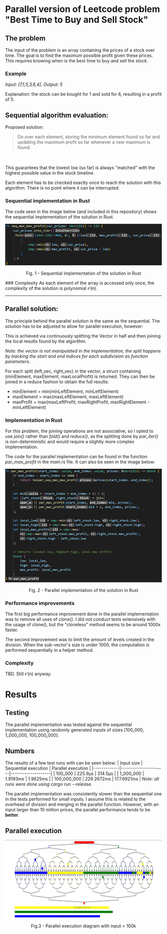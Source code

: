 # Parallel version of Leetcode problem "Best Time to Buy and Sell Stock"
## The problem

The input of the problem is an array containing the prices of a stock over time. The goal is to find the maximum possible profit given these prices. This requires knowing when is the best time to buy and sell the stock.

### Example
*Input: [7,1,5,3,6,4]*,
*Output: 5*

Explanation: the stock can be bought for 1 and sold for 6, resulting in a profit of 5.

## Sequential algorithm evaluation:
Proposed solution:
> Go over each element, storing the minimum element found so far and updating the maximum profit so far whenever a new maximum is found. 
<br>
<br>
This guarantees that the lowest low (so far) is always "matched" with the highest possible value in the stock timeline.

Each element has to be checked exactly once to reach the solution with this algorithm. There is no point where it can be interrupted.

### Sequential implementation in Rust
The code seen in the image below (and included in this repository) shows the sequential implementation of the solution in Rust.

![Sequential implementation in Rust](images/rust_seq_implementation.png "Rust sequential implementation")
<p align = "center">
Fig. 1 - Sequential implementation of the solution in Rust
</p>
### Complexity
As each element of the array is accessed only once, the complexity of the solution is polynomial 𝒪(n).

------------------
## Parallel solution:
The principle behind the parallel solution is the same as the sequential. The solution has to be adjusted to allow for parallel execution, however: 

This is achieved via continuously splitting the Vector in half and then joining the local results found by the algorithm.

*Note:  the vector is not manipulated in the implementation, the split happens by tracking the start and end indices for each subdivision as function parameters.*

For each split (left_vec, right_vec) in the vector, a struct containing (minElement, maxElement, maxLocalProfit) is returned. They can then be joined in a reduce fashion to obtain the full results:
- minElement = min(minLeftElement, minLeftElement)
- maxElement = max(maxLeftElement, maxLeftElement)
- maxProfit = max(maxLeftProfit, maxRightProfit, maxRightElement - minLeftElement)

### Implementation in Rust
For this problem, the joining operations are not associative, so I opted to use *join()* rather than *fold()* and *reduce()*, as the splitting done by *par_iter()* is non-deterministic and would require a slightly more complex implementation.

The code for the parallel implementation can be found in the function *par_max_profit* in the *main.rs* file. It can also be seen in the image below:

![Parallel implementation in Rust](images/rust_par_implementation.png "Rust parallel implementation")
<p align = "center">
Fig. 2 - Parallel implementation of the solution in Rust
</p>

### Performance improvements
The first big performance improvement done in the parallel implementation was to remove all uses of *clone()*. I did not conduct tests extensively with the usage of clone(), but the "cloneless" method seems to be around 1000x faster.

The second improvement was to limit the amount of levels created in the division. When the sub-vector's size is under 1000, the computation is performed sequentially in a helper method.
### Complexity
TBD. Still 𝒪(n) anyway.

# Results
## Testing
The parallel implementation was tested against the sequential implementation using randomly generated inputs of sizes [100_000, 1_000_000, 100_000_000].

## Numbers

The results of a few test runs with can be seen below:
| Input size  | Sequential execution | Parallel execution |
|-------------|----------------------|--------------------|
| 100_000     | 225.9µs              | 314.5µs            |
| 1_000_000   | 1.9193ms             | 1.9625ms           |
| 100_000_000 | 229.2672ms           | 177.6921ms         |
*Note: all runs were done using cargo run --release.*


The parallel implementation was consistently slower than the sequential one in the tests performed for small inputs. I assume this is related to the overhead of division and merging in the parallel function. However, with an input larger than 10 million prices, the parallel performance tends to be **better**.

## Parallel execution
![Sequential parallel in Rust](images/diam_svg.png "Rust parallel implementation")  
<p align = "center">
Fig.3 - Parallel execution diagram with input = 100k
</p>


